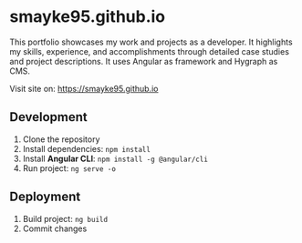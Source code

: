 # smayke95.github.io
This portfolio showcases my work and projects as a developer. It highlights my skills, 
experience, and accomplishments through detailed case studies and project descriptions.
It uses Angular as framework and Hygraph as CMS.

Visit site on: https://smayke95.github.io

## Development

1. Clone the repository
2. Install dependencies: ```npm install```
3. Install **Angular CLI**: ```npm install -g @angular/cli```
4. Run project: ```ng serve -o```

## Deployment

1. Build project: ```ng build```
2. Commit changes